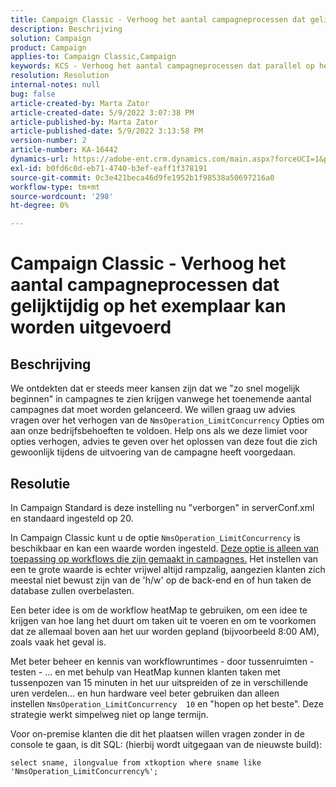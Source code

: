```yaml
---
title: Campaign Classic - Verhoog het aantal campagneprocessen dat gelijktijdig op het exemplaar kan worden uitgevoerd
description: Beschrijving
solution: Campaign
product: Campaign
applies-to: Campaign Classic,Campaign
keywords: KCS - Verhoog het aantal campagneprocessen dat parallel op het exemplaar kan worden uitgevoerd
resolution: Resolution
internal-notes: null
bug: false
article-created-by: Marta Zator
article-created-date: 5/9/2022 3:07:38 PM
article-published-by: Marta Zator
article-published-date: 5/9/2022 3:13:58 PM
version-number: 2
article-number: KA-16442
dynamics-url: https://adobe-ent.crm.dynamics.com/main.aspx?forceUCI=1&pagetype=entityrecord&etn=knowledgearticle&id=919ebec1-a9cf-ec11-a7b5-0022480a8e40
exl-id: b0fd6c0d-eb71-4740-b3ef-eaff1f378191
source-git-commit: 0c3e421beca46d9fe1952b1f98538a50697216a0
workflow-type: tm+mt
source-wordcount: '298'
ht-degree: 0%

---
```


# Campaign Classic - Verhoog het aantal campagneprocessen dat gelijktijdig op het exemplaar kan worden uitgevoerd

## Beschrijving


We ontdekten dat er steeds meer kansen zijn dat we &quot;zo snel mogelijk beginnen&quot; in campagnes te zien krijgen vanwege het toenemende aantal campagnes dat moet worden gelanceerd.
We willen graag uw advies vragen over het verhogen van de `NmsOperation_LimitConcurrency` Opties om aan onze bedrijfsbehoeften te voldoen.
Help ons als we deze limiet voor opties verhogen, advies te geven over het oplossen van deze fout die zich gewoonlijk tijdens de uitvoering van de campagne heeft voorgedaan.


## Resolutie


In Campaign Standard is deze instelling nu &quot;verborgen&quot; in serverConf.xml en standaard ingesteld op 20.  

In Campaign Classic kunt u de optie `NmsOperation_LimitConcurrency` is beschikbaar en kan een waarde worden ingesteld. <u>Deze optie is alleen van toepassing op workflows die zijn gemaakt in campagnes.</u> Het instellen van een te grote waarde is echter vrijwel altijd rampzalig, aangezien klanten zich meestal niet bewust zijn van de &#39;h/w&#39; op de back-end en of hun taken de database zullen overbelasten.

Een beter idee is om de workflow heatMap te gebruiken, om een idee te krijgen van hoe lang het duurt om taken uit te voeren en om te voorkomen dat ze allemaal boven aan het uur worden gepland (bijvoorbeeld 8:00 AM), zoals vaak het geval is.

Met beter beheer en kennis van workflowruntimes - door tussenruimten - testen - ... en met behulp van HeatMap kunnen klanten taken met tussenpozen van 15 minuten in het uur uitspreiden of ze in verschillende uren verdelen... en hun hardware veel beter gebruiken dan alleen instellen `NmsOperation_LimitConcurrency  10` en &quot;hopen op het beste&quot;. Deze strategie werkt simpelweg niet op lange termijn.





Voor on-premise klanten die dit het plaatsen willen vragen zonder in de console te gaan, is dit SQL: (hierbij wordt uitgegaan van de nieuwste build):

`select sname, ilongvalue from xtkoption where sname like 'NmsOperation_LimitConcurrency%';`
